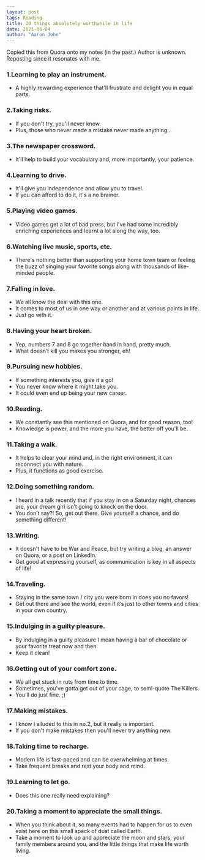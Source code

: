 ```yaml
---
layout: post
tags: Reading
title: 20 things absolutely worthwhile in life
date: 2021-06-04
author: "Aaron John"
---
```


Copied this from Quora onto my notes (in the past.) Author is unknown.
Reposting since it resonates with me.

### 1.Learning to play an instrument.

- A highly rewarding experience that'll frustrate and delight you in equal parts.

### 2.Taking risks.

- If you don't try, you'll never know. 
- Plus, those who never made a mistake never made anything…

### 3.The newspaper crossword.

- It'll help to build your vocabulary and, more importantly, your patience.

### 4.Learning to drive.

- It'll give you independence and allow you to travel. 
- If you can afford to do it, it's a no brainer.

### 5.Playing video games.

- Video games get a lot of bad press, but I've had some incredibly enriching experiences and learnt a lot along the way, too.

### 6.Watching live music, sports, etc.

- There's nothing better than supporting your home town team or feeling the buzz of singing your favorite songs along with thousands of like-minded people.

### 7.Falling in love.

- We all know the deal with this one. 
- It comes to most of us in one way or another and at various points in life. 
- Just go with it.

### 8.Having your heart broken.

- Yep, numbers 7 and 8 go together hand in hand, pretty much. 
- What doesn’t kill you makes you stronger, eh!

### 9.Pursuing new hobbies.

- If something interests you, give it a go! 
- You never know where it might take you. 
- It could even end up being your new career.

### 10.Reading.

- We constantly see this mentioned on Quora, and for good reason, too! 
- Knowledge is power, and the more you have, the better off you'll be.

### 11.Taking a walk.

- It helps to clear your mind and, in the right environment, it can reconnect you with nature. 
- Plus, it functions as good exercise.

### 12.Doing something random.

- I heard in a talk recently that if you stay in on a Saturday night, chances are, your dream girl isn’t going to knock on the door. 
- You don’t say?! So, get out there. Give yourself a chance, and do something different!

### 13.Writing.

- It doesn't have to be War and Peace, but try writing a blog, an answer on Quora, or a post on LinkedIn. 
- Get good at expressing yourself, as communication is key in all aspects of life!

### 14.Traveling.

- Staying in the same town / city you were born in does you no favors! 
- Get out there and see the world, even if it’s just to other towns and cities in your own country.

### 15.Indulging in a guilty pleasure.

- By indulging in a guilty pleasure I mean having a bar of chocolate or your favorite treat now and then. 
- Keep it clean!

### 16.Getting out of your comfort zone.

- We all get stuck in ruts from time to time. 
- Sometimes, you've gotta get out of your cage, to semi-quote The Killers. 
- You’ll do just fine. ;)

### 17.Making mistakes.

- I know I alluded to this in no.2, but it really is important. 
- If you don't make mistakes then you'll never try anything new.

### 18.Taking time to recharge.

- Modern life is fast-paced and can be overwhelming at times. 
- Take frequent breaks and rest your body and mind.

### 19.Learning to let go.

- Does this one really need explaining?

### 20.Taking a moment to appreciate the small things. 

- When you think about it, so many events had to happen for us to even exist here on this small speck of dust called Earth. 
- Take a moment to look up and appreciate the moon and stars; your family members around you, and the little things that make life worth living.
